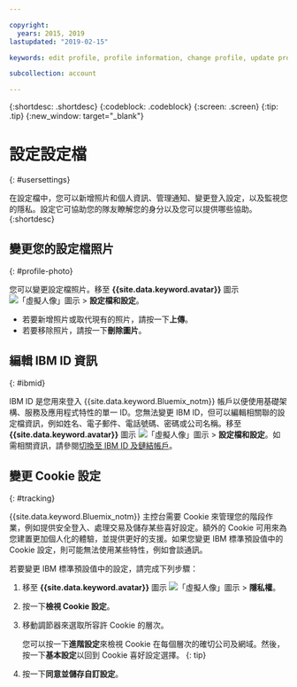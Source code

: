 ```yaml
---

copyright:
  years: 2015, 2019
lastupdated: "2019-02-15"

keywords: edit profile, profile information, change profile, update profile, cookies, tracking, privacy

subcollection: account

---
```


{:shortdesc: .shortdesc}
{:codeblock: .codeblock}
{:screen: .screen}
{:tip: .tip}
{:new_window: target="_blank"}

# 設定設定檔
{: #usersettings}

在設定檔中，您可以新增照片和個人資訊、管理通知、變更登入設定，以及監視您的隱私。設定它可協助您的隊友瞭解您的身分以及您可以提供哪些協助。
{:shortdesc}


## 變更您的設定檔照片
{: #profile-photo}

您可以變更設定檔照片。移至 **{{site.data.keyword.avatar}}** 圖示 ![「虛擬人像」圖示](../icons/i-avatar-icon.svg) > **設定檔和設定**。

  * 若要新增照片或取代現有的照片，請按一下**上傳**。
  * 若要移除照片，請按一下**刪除圖片**。


## 編輯 IBM ID 資訊
{: #ibmid}

IBM ID 是您用來登入 {{site.data.keyword.Bluemix_notm}} 帳戶以便使用基礎架構、服務及應用程式特性的單一 ID。您無法變更 IBM ID，但可以編輯相關聯的設定檔資訊，例如姓名、電子郵件、電話號碼、密碼或公司名稱。移至 **{{site.data.keyword.avatar}}** 圖示 ![「虛擬人像」圖示](../icons/i-avatar-icon.svg) > **設定檔和設定**。如需相關資訊，請參閱[切換至 IBM ID 及鏈結帳戶](/docs/account?topic=account-unifyingaccounts)。


## 變更 Cookie 設定
{: #tracking}

{{site.data.keyword.Bluemix_notm}} 主控台需要 Cookie 來管理您的階段作業，例如提供安全登入、處理交易及儲存某些喜好設定。額外的 Cookie 可用來為您建置更加個人化的體驗，並提供更好的支援。如果您變更 IBM 標準預設值中的 Cookie 設定，則可能無法使用某些特性，例如會談通訊。

若要變更 IBM 標準預設值中的設定，請完成下列步驟：
1. 移至 **{{site.data.keyword.avatar}}** 圖示 ![「虛擬人像」圖示](../icons/i-avatar-icon.svg) &gt; **隱私權**。
1. 按一下**檢視 Cookie 設定**。
1. 移動調節器來選取所容許 Cookie 的層次。

   您可以按一下**進階設定**來檢視 Cookie 在每個層次的確切公司及網域。然後，按一下**基本設定**以回到 Cookie 喜好設定選擇。
   {: tip}
1. 按一下**同意並儲存自訂設定**。
